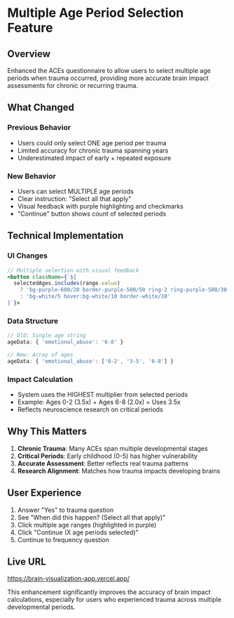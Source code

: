 # Multiple Age Period Selection Feature

## Overview
Enhanced the ACEs questionnaire to allow users to select multiple age periods when trauma occurred, providing more accurate brain impact assessments for chronic or recurring trauma.

## What Changed

### Previous Behavior
- Users could only select ONE age period per trauma
- Limited accuracy for chronic trauma spanning years
- Underestimated impact of early + repeated exposure

### New Behavior
- Users can select MULTIPLE age periods
- Clear instruction: "Select all that apply"
- Visual feedback with purple highlighting and checkmarks
- "Continue" button shows count of selected periods

## Technical Implementation

### UI Changes
```jsx
// Multiple selection with visual feedback
<button className={`${
  selectedAges.includes(range.value)
    ? 'bg-purple-600/20 border-purple-500/50 ring-2 ring-purple-500/30'
    : 'bg-white/5 hover:bg-white/10 border-white/10'
}`}>
```

### Data Structure
```javascript
// Old: Single age string
ageData: { 'emotional_abuse': '6-8' }

// New: Array of ages
ageData: { 'emotional_abuse': ['0-2', '3-5', '6-8'] }
```

### Impact Calculation
- System uses the HIGHEST multiplier from selected periods
- Example: Ages 0-2 (3.5x) + Ages 6-8 (2.0x) = Uses 3.5x
- Reflects neuroscience research on critical periods

## Why This Matters

1. **Chronic Trauma**: Many ACEs span multiple developmental stages
2. **Critical Periods**: Early childhood (0-5) has higher vulnerability
3. **Accurate Assessment**: Better reflects real trauma patterns
4. **Research Alignment**: Matches how trauma impacts developing brains

## User Experience

1. Answer "Yes" to trauma question
2. See "When did this happen? (Select all that apply)"
3. Click multiple age ranges (highlighted in purple)
4. Click "Continue (X age periods selected)"
5. Continue to frequency question

## Live URL
https://brain-visualization-app.vercel.app/

This enhancement significantly improves the accuracy of brain impact calculations, especially for users who experienced trauma across multiple developmental periods.